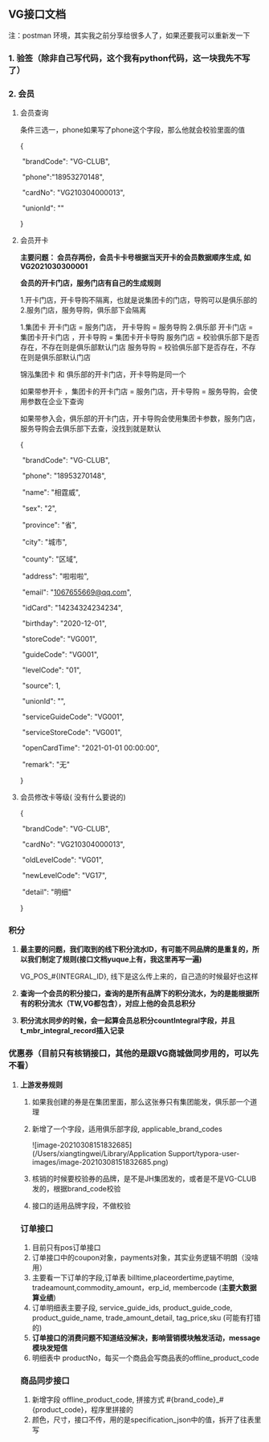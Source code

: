 ## VG接口文档

注：postman 环境，其实我之前分享给很多人了，如果还要我可以重新发一下

### 1.  验签（除非自己写代码，这个我有python代码，这一块我先不写了）



### 2. 会员

  1. 会员查询

     条件三选一，phone如果写了phone这个字段，那么他就会校验里面的值

     {

     ​    "brandCode": "VG-CLUB",

     ​    "phone":"18953270148",

     ​    "cardNo": "VG210304000013",

     ​    "unionId": ""

     }

  2. 会员开卡

     **主要问题： 会员存两份，会员卡卡号根据当天开卡的会员数据顺序生成, 如 VG2021030300001**

     **会员的开卡门店，服务门店有自己的生成规则**

     1.开卡门店，开卡导购不隔离，也就是说集团卡的门店，导购可以是俱乐部的
     2.服务门店，服务导购，俱乐部下会隔离

     

     1.集团卡 开卡门店 = 服务门店， 开卡导购 = 服务导购
     2.俱乐部 开卡门店 = 集团卡开卡门店 ，开卡导购 = 集团卡开卡导购
     服务门店 = 校验俱乐部下是否存在，不存在则是俱乐部默认门店
     服务导购 = 校验俱乐部下是否存在，不存在则是俱乐部默认门店

     

     锦泓集团卡 和 俱乐部的开卡门店，开卡导购是同一个

     如果带参开卡 ，集团卡的开卡门店 = 服务门店，开卡导购 = 服务导购，会使用参数在企业下查询

     如果带参入会，俱乐部的开卡门店，开卡导购会使用集团卡参数，服务门店，服务导购会去俱乐部下去查，没找到就是默认

     

     {

     ​    "brandCode": "VG-CLUB",

     ​    "phone": "18953270148",

     ​    "name": "相霆威",

     ​    "sex": "2",

     ​    "province": "省",

     ​    "city": "城市",

     ​    "county": "区域",

     ​    "address": "啦啦啦",

     ​    "email": "1067655669@qq.com",

     ​    "idCard": "14234324234234",

     ​    "birthday": "2020-12-01",

     ​    "storeCode": "VG001",

     ​    "guideCode": "VG001",

     ​    "levelCode": "01",

     ​    "source": 1,

     ​    "unionId": "",

     ​    "serviceGuideCode": "VG001",

     ​    "serviceStoreCode": "VG001",

     ​    "openCardTime": "2021-01-01 00:00:00",

     ​    "remark": "无"

     }

  3. 会员修改卡等级( 没有什么要说的)

     {

     ​    "brandCode": "VG-CLUB",

     ​    "cardNo": "VG210304000013",

     ​    "oldLevelCode": "VG01",

     ​    "newLevelCode": "VG17",

     ​    "detail": "明细"

     }

### 积分 

1. **最主要的问题，我们取到的线下积分流水ID，有可能不同品牌的是重复的，所以我们制定了规则(接口文档yuque上有，我这里再写一遍)**

   VG_POS_#{INTEGRAL_ID}, 线下是这么传上来的，自己造的时候最好也这样

2. **查询一个会员的积分接口，查询的是所有品牌下的积分流水，为的是能根据所有的积分流水（TW,VG都包含），对应上他的会员总积分**

3. **积分流水同步的时候，会一起算会员总积分countIntegral字段，并且t_mbr_integral_record插入记录**



###   优惠券（目前只有核销接口，其他的是跟VG商城做同步用的，可以先不看）

1. **上游发券规则**

   1. 如果我创建的券是在集团里面，那么这张券只有集团能发，俱乐部一个道理

   2. 新增了一个字段，适用俱乐部字段, applicable_brand_codes

      ![image-20210308151832685](/Users/xiangtingwei/Library/Application Support/typora-user-images/image-20210308151832685.png)

   3. 核销的时候要校验券的品牌，是不是JH集团发的，或者是不是VG-CLUB发的，根据brand_code校验

   4. 接口的适用品牌字段，不做校验

   

   

   ### 订单接口

   1. 目前只有pos订单接口
   2. 订单接口中的coupon对象，payments对象，其实业务逻辑不明朗（没啥用）
   3. 主要看一下订单的字段,订单表 billtime,placeordertime,paytime, tradeamount,commodity_amount，erp_id, membercode (**主要大数据算业绩**)
   4. 订单明细表主要子段, service_guide_ids, product_guide_code, product_guide_name, trade_amount_detail, tag_price,sku (可能有打错的)
   5. **订单接口的消费问题不知道结没解决，影响营销模块触发活动，message模块发短信**
   6. 明细表中 productNo，每买一个商品会写商品表的offline_product_code

   

   ### 商品同步接口

   1. 新增字段 offline_product_code, 拼接方式 #{brand_code}_#{product_code}，程序里拼接的
   2. 颜色，尺寸，接口不传，用的是specification_json中的值，拆开了往表里写

   

   

   

   

   

   

   

   



​		



